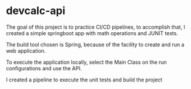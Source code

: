 # devcalc-api
The goal of this project is to practice CI/CD pipelines, to accomplish that, I created a simple springboot app with math operations and JUNIT tests.

The build tool chosen is Spring, because of the facility to create and run a web application.

To execute the application locally, select the Main Class on the run configurations and use the API.

I created a pipeline to execute the unit tests and build the project